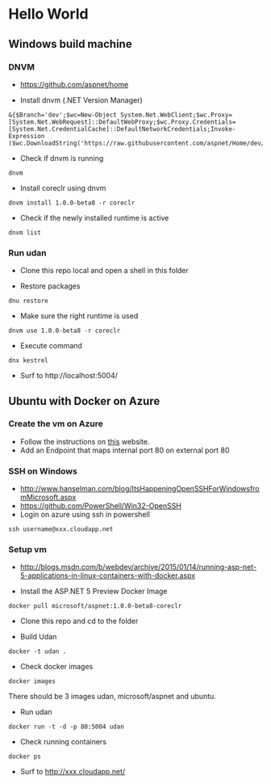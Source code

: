 # Hello World

## Windows build machine

### DNVM
- https://github.com/aspnet/home

- Install dnvm (.NET Version Manager)
```shell
&{$Branch='dev';$wc=New-Object System.Net.WebClient;$wc.Proxy=[System.Net.WebRequest]::DefaultWebProxy;$wc.Proxy.Credentials=[System.Net.CredentialCache]::DefaultNetworkCredentials;Invoke-Expression ($wc.DownloadString('https://raw.githubusercontent.com/aspnet/Home/dev/dnvminstall.ps1'))}
```
- Check if dnvm is running
```shell
dnvm
```
- Install coreclr using dnvm
```shell
dnvm install 1.0.0-beta8 -r coreclr
```

- Check if the newly installed runtime is active
```shell
dnvm list
```

### Run udan

- Clone this repo local and open a shell in this folder

- Restore packages
```shell
dnu restore
```

- Make sure the right runtime is used
```shell
dnvm use 1.0.0-beta8 -r coreclr
```

- Execute command
```shell
dnx kestrel
```

- Surf to http://localhost:5004/

## Ubuntu with Docker on Azure

### Create the vm on Azure
- Follow the instructions on [this](https://azure.microsoft.com/en-us/documentation/articles/virtual-machines-docker-ubuntu-quickstart/) website.
- Add an Endpoint that maps internal port 80 on external port 80

### SSH on Windows
- http://www.hanselman.com/blog/ItsHappeningOpenSSHForWindowsfromMicrosoft.aspx
- https://github.com/PowerShell/Win32-OpenSSH
- Login on azure using ssh in powershell
```shell
ssh username@xxx.cloudapp.net
```

### Setup vm

- http://blogs.msdn.com/b/webdev/archive/2015/01/14/running-asp-net-5-applications-in-linux-containers-with-docker.aspx

- Install the ASP.NET 5 Preview Docker Image
```shell
docker pull microsoft/aspnet:1.0.0-beta8-coreclr
```

- Clone this repo and cd to the folder

- Build Udan
```shell
docker -t udan .
```

- Check docker images
```shell
docker images
```
There should be 3 images udan, microsoft/aspnet and ubuntu.

- Run udan
```shell
docker run -t -d -p 80:5004 udan
```

- Check running containers
```shell
docker ps
```

- Surf to http://xxx.cloudapp.net/